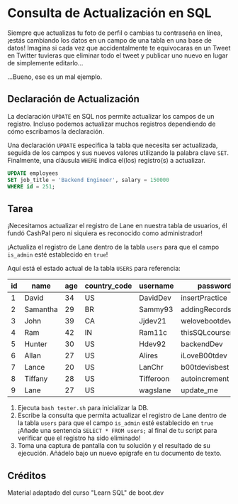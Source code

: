 # Consulta de Actualización en SQL

Siempre que actualizas tu foto de perfil o cambias tu contraseña en línea, ¡estás cambiando los datos en un campo de una tabla en una base de datos! Imagina si cada vez que accidentalmente te equivocaras en un Tweet en Twitter tuvieras que eliminar todo el tweet y publicar uno nuevo en lugar de simplemente editarlo...

...Bueno, ese es un mal ejemplo.

## Declaración de Actualización

La declaración `UPDATE` en SQL nos permite actualizar los campos de un registro. Incluso podemos actualizar muchos registros dependiendo de cómo escribamos la declaración.

Una declaración `UPDATE` especifica la tabla que necesita ser actualizada, seguida de los campos y sus nuevos valores utilizando la palabra clave `SET`. Finalmente, una cláusula `WHERE` indica el(los) registro(s) a actualizar.

```sql
UPDATE employees
SET job_title = 'Backend Engineer', salary = 150000
WHERE id = 251;
```

## Tarea

¡Necesitamos actualizar el registro de Lane en nuestra tabla de usuarios, él fundó CashPal pero ni siquiera es reconocido como administrador!

¡Actualiza el registro de Lane dentro de la tabla `users` para que el campo `is_admin` esté establecido en `true`!

Aquí está el estado actual de la tabla `USERS` para referencia:

| id  | name     | age | country_code | username | password          | is_admin |
|-----|----------|-----|--------------|----------|-------------------|----------|
| 1   | David    | 34  | US           | DavidDev | insertPractice    | 0        |
| 2   | Samantha | 29  | BR           | Sammy93  | addingRecords!    | 0        |
| 3   | John     | 39  | CA           | Jjdev21  | welovebootdev     | 0        |
| 4   | Ram      | 42  | IN           | Ram11c   | thisSQLcourserocks| 0        |
| 5   | Hunter   | 30  | US           | Hdev92   | backendDev        | 0        |
| 6   | Allan    | 27  | US           | Alires   | iLoveB00tdev      | 1        |
| 7   | Lance    | 20  | US           | LanChr   | b00tdevisbest     | 0        |
| 8   | Tiffany  | 28  | US           | Tifferoon| autoincrement     | 1        |
| 9   | Lane     | 27  | US           | wagslane | update_me         | 0        |

1. Ejecuta `bash tester.sh` para inicializar la DB.
2. Escribe la consulta que permita actualizar el registro de Lane dentro de la tabla `users` para que el campo `is_admin` esté establecido en `true` ¡Añade una sentencia `SELECT * FROM users;` al final de tu script para verificar que el registro ha sido eliminado!
3. Toma una captura de pantalla con tu solución y el resultado de su ejecución. Añádelo bajo un nuevo epígrafe en tu documento de texto.

## Créditos

Material adaptado del curso "Learn SQL" de boot.dev
